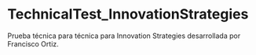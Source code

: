 # TechnicalTest_InnovationStrategies

Prueba técnica para técnica para Innovation Strategies desarrollada por Francisco Ortiz.
